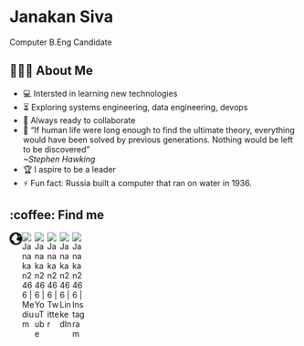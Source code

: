 <h1>Janakan Siva</h1>
Computer B.Eng Candidate </br>


<h2 align="left">👨🏻‍💻 About Me</h2>

- :computer: Intersted in learning new technologies
- :hourglass_flowing_sand:  Exploring systems engineering, data engineering, devops
- :rocket: Always ready to collaborate
- :dart: <q>If human life were long enough to find the ultimate theory, everything would have been solved by previous generations. Nothing would be left to be discovered</q> <address>~Stephen Hawking</address> 
- :trophy: I aspire to be a leader
- :zap: Fun fact: Russia built a computer that ran on water in 1936.<br>

<h2 align="left">:coffee: Find me</h2>

[<img align="left" alt="Janakan2466 | Website" width="22px" src="https://raw.githubusercontent.com/iconic/open-iconic/master/svg/globe.svg" />][website]
[<img align="left" alt="Janakan2466 | Medium" width="22px" src="https://cdn.jsdelivr.net/npm/simple-icons@v3/icons/medium.svg" />][medium]
[<img align="left" alt="Janakan2466 | YouTube" width="22px" src="https://cdn.jsdelivr.net/npm/simple-icons@v3/icons/youtube.svg" />][youtube]
[<img align="left" alt="Janakan2466 | Twitter" width="22px" src="https://cdn.jsdelivr.net/npm/simple-icons@v3/icons/twitter.svg" />][twitter]
[<img align="left" alt="Janakan2466 | LinkedIn" width="22px" src="https://cdn.jsdelivr.net/npm/simple-icons@v3/icons/linkedin.svg" />][linkedin]
[<img align="left" alt="Janakan2466 | Instagram" width="22px" src="https://cdn.jsdelivr.net/npm/simple-icons@v3/icons/instagram.svg" />][instagram]

[website]: http://jsivaloganathan.me/
[twitter]: https://twitter.com/jsivaloganathan
[youtube]: https://youtube.com/Janakan2466
[instagram]: https://www.instagram.com/janz_s/
[linkedin]: https://www.linkedin.com/in/janakan2466/
[medium]: https://medium.com/@janakan2466

